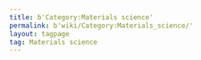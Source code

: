 ```yaml
---
title: b'Category:Materials science'
permalink: b'wiki/Category:Materials_science/'
layout: tagpage
tag: Materials science
---
```



